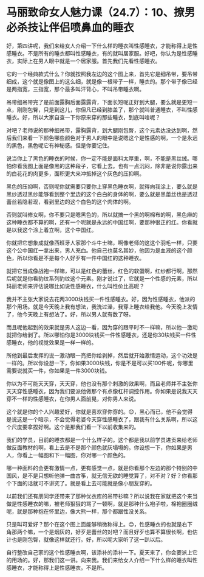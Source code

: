 # 马丽致命女人魅力课（24.7）：10、撩男必杀技让伴侣喷鼻血的睡衣

好，第四讲呢，我们来给女人介绍一下什么样的睡衣叫性感睡衣，才能称得上是性感睡衣。不是所有的睡衣都叫性感睡衣，有的就叫居家服。好吧，你认为是性感睡衣，实际上在男人眼中就是一个居家服。首先我们先看性感睡衣。

它的一个经典款式什么？你就按照我左边的这个图上来，首先它是细吊带，要吊带细成，这个就是像图上的这么细，就是像一根带子一样，睡衣的。那个带子像已经是两指宽，三指宽，那个最多叫汗背心，不叫吊带睡衣啊。

吊带细吊带完了是前面露胸后面露露背，下面长短呢正好到大腿，要么就是更短一点，刚刚包臀，只是到这儿，你但凡已经到膝盖了，那个就叫普通睡衣，不叫性感睡衣。好，所以大家自查一下你原来穿的那些睡衣，到底叫啥呢？

对吧？老师说的那种细吊带，露胸露背，到大腿刚包臀，这个元素达没达到啊，然后我们来看一下颜色哪些颜色对于男人的眼中是说嗯这个是性感的啊，一个是永远的黑色，黑色呢它有神秘感。但是你要记住。

说当你上了黑色的睡衣的时候，你一定不能是面料太厚重，啊，不能是黑丝绒。哪怕你看我图上面是像黑的这种段子，它看上去。也有一点沉闷，除非是说你露出来的白花花的肉更多，面积更大来冲抵掉这个灰色的压抑啊。

黑色的压抑啊，否则呢你就需要只要你上穿黑色睡衣啊，就得向我涂上，要么就是黑纱透过黑纱能够看到整个里边的这个白白的身体的啊，要么就是黑蕾丝也是透过蕾丝若隐若现，看到里边的这个白色的这个肉体的啊。

否则就叫修女啊，你不要只是嗯黑色的，所以就搞一个黑的啊棉布的啊，黑色麻的这种睡衣都不算的啊，还有一个呢就是永远的中国红啊，要那种很正的红。你看就是以我这个涂上着立啊，这个中国红。

你就把它想象成就像西班牙人家那个斗牛士嘛，啊像老师的这这个羽毛一样，只要这个公中国红一拿出来，男人充血。他自己也莫名其妙，他因为是血液的这个颜色，所以你看是不是每个人好歹有一件中国红的这种睡衣。

就把它当成像战袍一样嘛，可以是红色的蕾丝，红色的软蛋啊，红纱都行啊，那然后呢就是你看豹纹系列豹纹这个元素。刚才说过了，它就是一个性感的元素，所以玛丽老师来评估说哪比如说性感睡衣，什么叫性价比高呢？

我并不主张大家说去花两3000块钱买一件性感睡衣。好，因为性感睡衣，他派的那个用场。就是今天晚上我有想法，我洗过澡，我穿上睡衣给我他。今天晚上发情了，他今天晚上有想法了。好，所以男人就有数了呀。

而且呢他起到的效果就是男人这边一看，因为穿的跟平时不一样嘛，所以他一激动就把你给剥了。所以哪怕你是3000块钱买一件性感睡衣，还是你30块钱买一件性感睡衣，他的视觉效果是一样一样的。

所他到最后发挥的说一激动眼一亮把你给剥掉，然后就开始激情运动，这个功效是一样的。所以你设想一下，你如果3000块钱，你是不是可以买100件呢，你哪里需要说就买一件，你如果是一件3000块钱。

你以为不可能天天穿，天天穿，他也没有那个刺激的效果啊，而且老师并不主张你天天穿性感睡衣，因为我们要派他做那个有点像杠杆调控作用。你如果是说我天天穿不一样的性感睡衣，在你男人面前晃，对你男人来说。

这个就是你的个人兴趣爱好，你就是喜欢穿你穿的。😊，黑心而已，他不会觉得是说这是一个暗示，不会觉得老婆今天穿性感睡衣了，跟我有什么关系啊，所以这个尺度要拿捏好啊。这个是那我们看一下以前收集来的。

我们的学员，目前的睡衣都是一个什么样子的。这个都是我以前学员进贡来给老师做反面教材的啊，看上去是不是那个颜色就灰塌塌的。你设想一下，你如果是男人，你看上一幅图和下一幅图，你对哪一个颜色的。

哪一种面料的会更有激情一点，更有感觉一点，就是你看那个左边的那个特别的中国风，是不是只想听他弹一曲古筝，就无信无欲的睡觉算了，对不对？好？你看那个下面的话就可不讲究了。就是看上去可能就是像小朋友穿的。

以前我们还有朋同学还带来了那种优衣库的吊带衫嘛？所以说我在家就把这个来当做是性感睡衣的嘛，被老师狠狠的骂了一顿啊，就是那种什么袍子啦，棉袍圈圈绒呢，就是那种抱在怀里边，像大熊一样，那个都跟性没关系。

只是叫可爱好？那个在这个图上面能够稍微称得上。😊，性感睡衣的也就是右下角那两个嘛，一个是烟灰的，好歹是蕾丝的对吧？而且好歹也算不算很长啊，也估计也是刚包臀，就像这样就还行。好，所以呢大家听了这一趴以后。

自行整改自己家的这个性感睡衣啊，该添补的添补一下。夏天来了，你会要派上它的用场的。好，那我们这一讲。向来我。我们来给女人介绍一下什么样的睡衣叫性感睡衣，才能称得上是性感睡衣。不是所。

